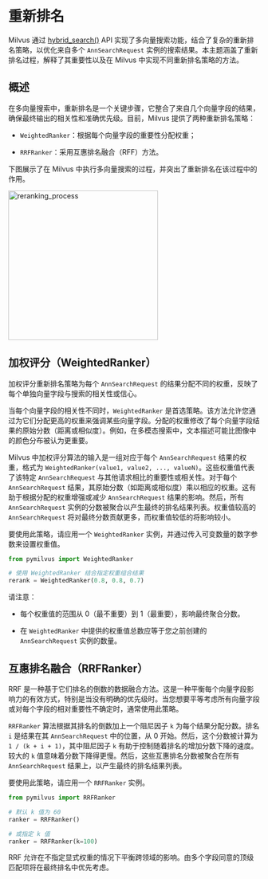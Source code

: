 # 重新排名

Milvus 通过 [hybrid_search()](https://milvus.io/api-reference/pymilvus/v2.4.x/ORM/Collection/hybrid_search.md) API 实现了多向量搜索功能，结合了复杂的重新排名策略，以优化来自多个 `AnnSearchRequest` 实例的搜索结果。本主题涵盖了重新排名过程，解释了其重要性以及在 Milvus 中实现不同重新排名策略的方法。

## 概述

在多向量搜索中，重新排名是一个关键步骤，它整合了来自几个向量字段的结果，确保最终输出的相关性和准确优先级。目前，Milvus 提供了两种重新排名策略：

- `WeightedRanker`：根据每个向量字段的重要性分配权重；

- `RRFRanker`：采用互惠排名融合（RFF）方法。

下图展示了在 Milvus 中执行多向量搜索的过程，并突出了重新排名在该过程中的作用。

<img src="/multi-vector-rerank.png" alt="reranking_process" width="300"/>

## 加权评分（WeightedRanker）

加权评分重新排名策略为每个 `AnnSearchRequest` 的结果分配不同的权重，反映了每个单独向量字段与搜索的相关性或信心。

当每个向量字段的相关性不同时，`WeightedRanker` 是首选策略。该方法允许您通过为它们分配更高的权重来强调某些向量字段。分配的权重修改了每个向量字段结果的原始分数（距离或相似度）。例如，在多模态搜索中，文本描述可能比图像中的颜色分布被认为更重要。

Milvus 中加权评分算法的输入是一组对应于每个 `AnnSearchRequest` 结果的权重，格式为 `WeightedRanker(value1, value2, ..., valueN)`。这些权重值代表了该特定 `AnnSearchRequest` 与其他请求相比的重要性或相关性。对于每个 `AnnSearchRequest` 结果，其原始分数（如距离或相似度）乘以相应的权重。这有助于根据分配的权重增强或减少 `AnnSearchRequest` 结果的影响。然后，所有 `AnnSearchRequest` 实例的分数被聚合以产生最终的排名结果列表。权重值较高的 `AnnSearchRequest` 将对最终分数贡献更多，而权重值较低的将影响较小。

要使用此策略，请应用一个 `WeightedRanker` 实例，并通过传入可变数量的数字参数来设置权重值。

```python
from pymilvus import WeightedRanker

# 使用 WeightedRanker 结合指定权重组合结果
rerank = WeightedRanker(0.8, 0.8, 0.7) 
```

请注意：

- 每个权重值的范围从 0（最不重要）到 1（最重要），影响最终聚合分数。

- 在 `WeightedRanker` 中提供的权重值总数应等于您之前创建的 `AnnSearchRequest` 实例的数量。

## 互惠排名融合（RRFRanker）

RRF 是一种基于它们排名的倒数的数据融合方法。这是一种平衡每个向量字段影响力的有效方式，特别是当没有明确的优先级时。当您想要平等考虑所有向量字段或对每个字段的相对重要性不确定时，通常使用此策略。

`RRFRanker` 算法根据其排名的倒数加上一个阻尼因子 `k` 为每个结果分配分数。排名 `i` 是结果在其 `AnnSearchRequest` 中的位置，从 0 开始。然后，这个分数被计算为 `1 / (k + i + 1)`，其中阻尼因子 `k` 有助于控制随着排名的增加分数下降的速度。较大的 `k` 值意味着分数下降得更慢。然后，这些互惠排名分数被聚合在所有 `AnnSearchRequest` 结果上，以产生最终的排名结果列表。

要使用此策略，请应用一个 `RRFRanker` 实例。

```python
from pymilvus import RRFRanker

# 默认 k 值为 60
ranker = RRFRanker()

# 或指定 k 值
ranker = RRFRanker(k=100)
```

RRF 允许在不指定显式权重的情况下平衡跨领域的影响。由多个字段同意的顶级匹配项将在最终排名中优先考虑。